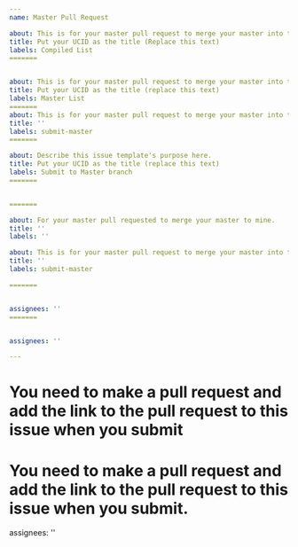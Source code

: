 ```yaml
---
name: Master Pull Request

about: This is for your master pull request to merge your master into this repo.
title: Put your UCID as the title (Replace this text)
labels: Compiled List
=======


about: This is for your master pull request to merge your master into this repo
title: Put your UCID as the title (replace this text)
labels: Master List
=======
about: This is for your master pull request to merge your master into this repo.
title: ''
labels: submit-master
=======

about: Describe this issue template's purpose here.
title: Put your UCID as the title (replace this text)
labels: Submit to Master branch
=======


=======

about: For your master pull requested to merge your master to mine.
title: ''
labels: ''

about: This is for your master pull request to merge your master into this repo.
title: ''
labels: submit-master

=======


assignees: ''
=======


assignees: ''

---
```



You need to make a pull request and add the link to the pull request to this issue when you submit
=======
You need to make a pull request and add the link to the pull request to this issue when you submit.
=======


assignees: ''
